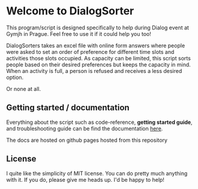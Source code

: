 # Welcome to DialogSorter

This program/script is designed specifically to help during Dialog event at Gymjh in Prague. Feel free to use it if it could help you too!

DialogSorters takes an excel file with online form answers where people were asked to set an order of preference for different time slots and activities those slots occupied. As capacity can be limited, this script sorts people based on their desired preferences but keeps the capacity in mind. When an activity is full, a person is refused and receives a less desired option.

Or none at all. 

## Getting started / documentation

Everything about the script such as code-reference, **getting started guide**, and troubleshooting guide can be find the documentation [here](https://basileosfelices.github.io/dialogsorter/).

The docs are hosted on github pages hosted from this repository

## License

I quite like the simplicity of MIT license. You can do pretty much anything with it. If you do, please give me heads up. I'd be happy to help!